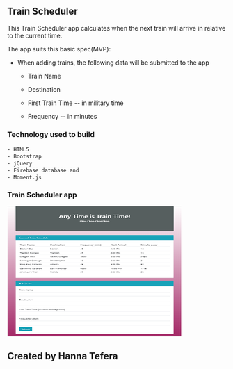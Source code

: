 ## Train Scheduler

This Train Scheduler app calculates when the next train will arrive in relative to the current time.

 The app suits this basic spec(MVP):
  
  * When adding trains, the following data will be submitted to the app
    
    - Train Name 
    
    - Destination 
    
    - First Train Time -- in military time
    
    - Frequency -- in minutes
  
  ### Technology used to build 
  
    - HTML5 
    - Bootstrap 
    - jQuery 
    - Firebase database and 
    - Moment.js
  
 
 ### Train Scheduler app
 <img src="https://raw.githubusercontent.com/HannaBella/Responsive-Portfolio/master/assets/images/TrainScheduler.png" height=300 width=400>


## Created by Hanna Tefera 
